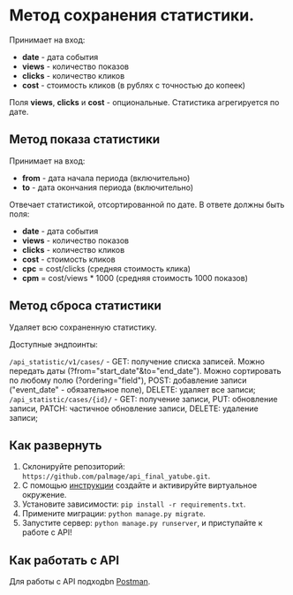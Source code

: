 # Метод сохранения статистики.
Принимает на вход: 
- **date** - дата события
- **views** - количество показов
- **clicks** - количество кликов
- **cost** - стоимость кликов (в рублях с точностью до копеек)

Поля **views**, **clicks** и **cost** - опциональные.
Статистика агрегируется по дате.

## Метод показа статистики
Принимает на вход:
- **from** - дата начала периода (включительно)
- **to** - дата окончания периода (включительно)

Отвечает статистикой, отсортированной по дате. В ответе должны быть поля:
- **date** - дата события
- **views** - количество показов
- **clicks** - количество кликов
- **cost** - стоимость кликов
- **cpc** = cost/clicks (средняя стоимость клика)
- **cpm** = cost/views * 1000 (средняя стоимость 1000 показов)
 
## Метод сброса статистики
Удаляет всю сохраненную статистику. 

Доступные эндпоинты:

`/api_statistic/v1/cases/` - GET: получение cписка записей. Можно передать даты (?from="start_date"&to="end_date"). Можно сортировать по любому полю (?ordering="field"), POST: добавление записи ("event_date" - обязательное поле), DELETE: удаляет все записи;  
`/api_statistic/cases/{id}/` - GET: получение записи, PUT: обновление записи, PATCH: частичное обновление записи, DELETE: удаление записи;  



## Как развернуть
1. Склонируйте репозиторий: ```https://github.com/palmage/api_final_yatube.git```.
2. С помощью [инструкции](https://python-scripts.com/virtualenv) создайте 
и активируйте виртуальное окружение.
3. Установите зависимости: ```pip install -r requirements.txt```.
4. Примените миграции: ```python manage.py migrate```.
5. Запустите сервер: ```python manage.py runserver```, и приступайте к работе с API!

## Как работать с API
Для работы с API подходbn [Postman](https://www.postman.com).